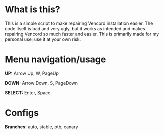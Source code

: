 # What is this?
This is a simple script to make repairing Vencord installation easier. The code itself is bad and very ugly, but it works as intended and makes repairing Vencord so much faster and easier. This is primarily made for my personal use; use it at your own risk.

# Menu navigation/usage
**UP:** Arrow Up, W, PageUp

**DOWN:** Arrow Down, S, PageDown

**SELECT:** Enter, Space

# Configs
  **Branches:** auto, stable, ptb, canary